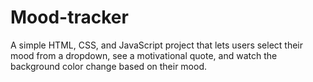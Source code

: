 # Mood-tracker
 A simple HTML, CSS, and JavaScript project that lets users select their mood from a dropdown, see a motivational quote, and watch the background color change based on their mood.
